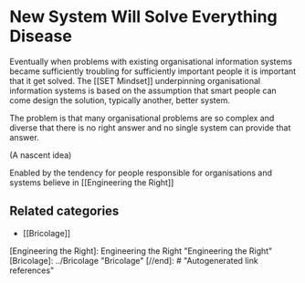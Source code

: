 # New System Will Solve Everything Disease

Eventually when problems with existing organisational information systems became sufficiently troubling for sufficiently important people it is important that it get solved. The [[SET Mindset]] underpinning organisational information systems is based on the assumption that smart people can come design the solution, typically another, better system.

The problem is that many organisational problems are so complex and diverse that there is no right answer and no single system can provide that answer.

(A nascent idea)

Enabled by the tendency for people responsible for organisations and systems believe in [[Engineering the Right]]

## Related categories

- [[Bricolage]]

[//begin]: # "Autogenerated link references for markdown compatibility"
[Engineering the Right]: Engineering the Right "Engineering the Right"
[Bricolage]: ../Bricolage "Bricolage"
[//end]: # "Autogenerated link references"
